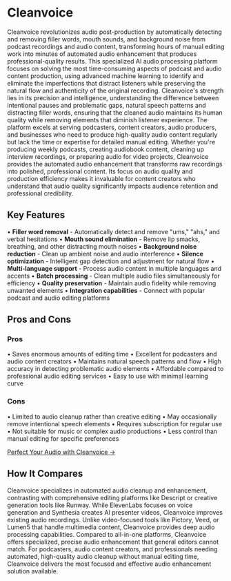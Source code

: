# Cleanvoice

Cleanvoice revolutionizes audio post-production by automatically detecting and removing filler words, mouth sounds, and background noise from podcast recordings and audio content, transforming hours of manual editing work into minutes of automated audio enhancement that produces professional-quality results. This specialized AI audio processing platform focuses on solving the most time-consuming aspects of podcast and audio content production, using advanced machine learning to identify and eliminate the imperfections that distract listeners while preserving the natural flow and authenticity of the original recording. Cleanvoice's strength lies in its precision and intelligence, understanding the difference between intentional pauses and problematic gaps, natural speech patterns and distracting filler words, ensuring that the cleaned audio maintains its human quality while removing elements that diminish listener experience. The platform excels at serving podcasters, content creators, audio producers, and businesses who need to produce high-quality audio content regularly but lack the time or expertise for detailed manual editing. Whether you're producing weekly podcasts, creating audiobook content, cleaning up interview recordings, or preparing audio for video projects, Cleanvoice provides the automated audio enhancement that transforms raw recordings into polished, professional content. Its focus on audio quality and production efficiency makes it invaluable for content creators who understand that audio quality significantly impacts audience retention and professional credibility.

## Key Features

• **Filler word removal** - Automatically detect and remove "ums," "ahs," and verbal hesitations
• **Mouth sound elimination** - Remove lip smacks, breathing, and other distracting mouth noises
• **Background noise reduction** - Clean up ambient noise and audio interference
• **Silence optimization** - Intelligent gap detection and adjustment for natural flow
• **Multi-language support** - Process audio content in multiple languages and accents
• **Batch processing** - Clean multiple audio files simultaneously for efficiency
• **Quality preservation** - Maintain audio fidelity while removing unwanted elements
• **Integration capabilities** - Connect with popular podcast and audio editing platforms

## Pros and Cons

### Pros
• Saves enormous amounts of editing time
• Excellent for podcasters and audio content creators
• Maintains natural speech patterns and flow
• High accuracy in detecting problematic audio elements
• Affordable compared to professional audio editing services
• Easy to use with minimal learning curve

### Cons
• Limited to audio cleanup rather than creative editing
• May occasionally remove intentional speech elements
• Requires subscription for regular use
• Not suitable for music or complex audio productions
• Less control than manual editing for specific preferences

[Perfect Your Audio with Cleanvoice →](https://cleanvoice.ai)

## How It Compares

Cleanvoice specializes in automated audio cleanup and enhancement, contrasting with comprehensive editing platforms like Descript or creative generation tools like Runway. While ElevenLabs focuses on voice generation and Synthesia creates AI presenter videos, Cleanvoice improves existing audio recordings. Unlike video-focused tools like Pictory, Veed, or Lumen5 that handle multimedia content, Cleanvoice provides deep audio processing capabilities. Compared to all-in-one platforms, Cleanvoice offers specialized, precise audio enhancement that general editors cannot match. For podcasters, audio content creators, and professionals needing automated, high-quality audio cleanup without manual editing time, Cleanvoice delivers the most focused and effective audio enhancement solution available.